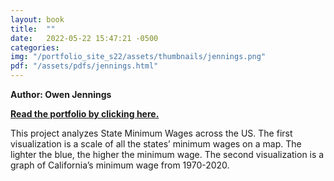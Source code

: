 ```yaml
---
layout: book
title:  ""
date:   2022-05-22 15:47:21 -0500
categories:
img: "/portfolio_site_s22/assets/thumbnails/jennings.png"
pdf: "/assets/pdfs/jennings.html"
---
```


<b>Author: Owen Jennings</b>

<b><a href="{{ page.pdf | relative_url }}">Read the portfolio by clicking here.</a></b>

This project analyzes State Minimum Wages across the US. The first visualization is a
scale of all the states’ minimum wages on a map. The lighter the blue, the higher the
minimum wage. The second visualization is a graph of California’s minimum wage from
1970-2020.

[jekyll-docs]: https://jekyllrb.com/docs/home
[jekyll-gh]:   https://github.com/jekyll/jekyll
[jekyll-talk]: https://talk.jekyllrb.com/
